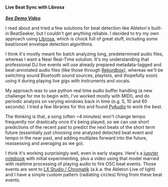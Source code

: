 #### Live Beat Sync with Librosa

[**_See Demo Video_**](https://www.youtube.com/watch?v=wihCkwniqwU)

I read about and tried a few solutions for beat detection like Ableton's built-in BeatSeeker, but I couldn't get anything reliable. I decided to try my own approach using [Librosa](https://librosa.org), which is chock full of great stuff, including some beat/onset envelope detection algorithms.

I think it's mostly meant for batch analyzing long, predetermined audio files, whereas I want a Near Real-Time solution. It's my understanding that professional DJ live events will use already prepared metadata-tagged and beat-annotated audio files (like those through [Rekordbox](https://rekordbox.com)), whereas we'll be switching sound Bluetooth sound sources, playlists, and (hopefully soon) using it during playing live gigs with instruments and vocals.

My approach was to use python real time audio buffer handling (a new challenge for me to begin with, I've worked mostly with MIDI), and do periodic analysis on varying windows back in time (e.g. 5, 10 and 60 seconds). I tried a few libraries for this and found [PyAudio](https://pypi.org/project/PyAudio) to work the best.

The thinking is that, a song (often ~4 minutes) won't change tempo frequently nor drastically once it's being played, so we can use short predictions of the recent past to predict the next beats of the short term future (essentially just choosing one analyzed detected beat event and tempo in the near past, and adding multiples forward into the future, reassessing and averaging as we go).

I think it's working surprisingly well, even in early stages. Here's a [jupyter notebook](.) with initial experimenting, plus a video using that model married with realtime processing of playing audio to fire OSC beat events. Those events are sent to
[LX Studio / Chromatik](https://chromatik.co/) (a.k.a. the Ableton Live of light)
and I have a simple custom pattern (radiating circles) firing from these beat events.
